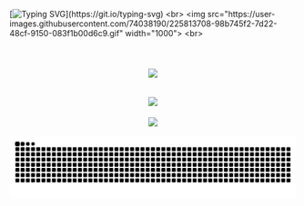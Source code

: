 
[![Typing SVG](https://readme-typing-svg.herokuapp.com?size=30&lines=Touch+some+grass.)](https://git.io/typing-svg)
<br>
<img src="https://user-images.githubusercontent.com/74038190/225813708-98b745f2-7d22-48cf-9150-083f1b00d6c9.gif" width="1000">
<br>
###
<div align="center">
<br clear="both">
</div>
<p align="center">
  <a href="https://skillicons.dev">
    <img src="https://skillicons.dev/icons?i=git,github,bash,blender,bootstrap,c,cpp,codepen,css,dart" />
  </a>
</p>



<div align="center">
    <br/>
    <img src="https://github-readme-streak-stats.herokuapp.com/?user=kstubhieeee&theme=gotham&hide_border=false" /><br/>
    <br/>
    <img src="https://github-readme-stats.vercel.app/api/top-langs/?username=kstubhieeee&theme=gotham&hide_border=false&include_all_commits=true&count_private=true&layout=compact" />
    <br/>
</div>



![Snake animation](https://raw.githubusercontent.com/kstubhieeee/kstubhieeee/output/github-contribution-grid-snake-dark.svg)
